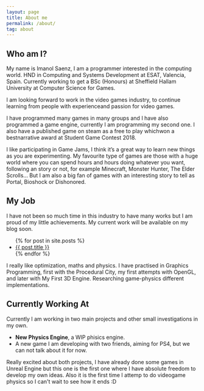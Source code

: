 ```yaml
---
layout: page
title: About me
permalink: /about/
tag: about
---
```


## Who am I?
My name is Imanol Saenz, I am a programmer interested in the computing world. HND in Computing and Systems Development at ESAT, Valencia, Spain. Currently working to get a BSc (Honours) at Sheffield Hallam University at Computer Science for Games.

I am looking forward to work in the video games industry, to continue learning from people with experienceand passion for video games.

I have programmed many games in many groups and I have also programmed a game engine, currently I am programming my second one. I also have a published game on steam as a free to play whichwon a bestnarrative award at Student Game Contest 2018.

I like participating in Game Jams, I think it’s a great way to learn new things as you are experimenting. My favourite type of games are those with a huge world where you can spend hours and hours doing whatever you want, following an story or not, for example Minecraft, Monster Hunter, The Elder Scrolls... But I am also a big fan of games with an interesting story to tell as Portal, Bioshock or Dishonored. 

## My Job
I have not been so much time in this industry to have many works but I am proud of my little achievements. My current work will be available on my blog soon.

<ul>
 {% for post in site.posts %}
  <li>
   <a href="{{ post.url }}">{{ post.title }}</a>
  </li>
 {% endfor %}
</ul>

I really like optimization, maths and physics. I have practised in Graphics Programming, first with the Procedural City, my first attempts with OpenGL, and later with My First 3D Engine. Researching game-physics different implementations.


## Currently Working At

Currently I am working in two main projects and other small investigations in my own. 

* **New Physics Engine**, a WIP phisics engine.
* A new game I am developing with two friends, aiming for PS4, but we can not talk about it for now.

Really excited about both projects, I have already done some games in Unreal Engine but this one is the first one where I have absolute freedom to develop my own ideas. Also it is the first time I attemp to do videogame physics so I can't wait to see how it ends :D
